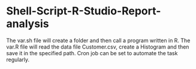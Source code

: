 # Shell-Script-R-Studio-Report-analysis

The var.sh file will create a folder and then call a program written in R. The var.R file will read the data file Customer.csv, create a Histogram and then save it in the specified path. Cron job can be set to automate the task regularly.
